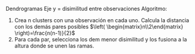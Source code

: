Dendrogramas
Eje y = disimilitud entre observaciones
Algoritmo:
1. Crea n clusters con una observación en cada uno. Calcula la distancia con los demás pares posibles $\left( \begin{matrix}n\\2\end{matrix}  \right)=\frac{n(n-1)}{2}$
2. Para cada par, selecciona los dem menor disimilitud y los fusiona a la altura donde se unen las ramas.